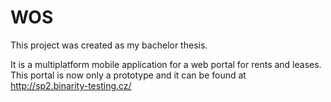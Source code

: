 # WOS

This project was created as my bachelor thesis.

It is a multiplatform mobile application for a web portal for rents and leases. 
This portal is now only a prototype and it can be found at http://sp2.binarity-testing.cz/
